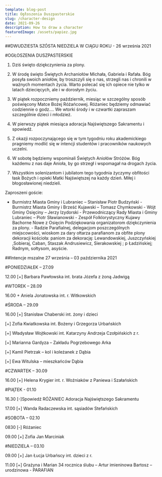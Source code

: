 ```yaml
---
template: blog-post
title: Ogłoszenia Duszpasterskie
slug: /character-design
date: 2021-09-26
description: How to draw a character
featuredImage: /assets/papiez.jpg
---
```

 


##DWUDZIESTA SZÓSTA NIEDZIELA W CIĄGU ROKU  - 26 września 2021 

#OGŁOSZENIA DUSZPASTERSKIE

1. Dziś święto dziękczynienia za plony.

2. W środę święto Świętych Archaniołów Michała, Gabriela i Rafała. Bóg posyła swoich aniołów, by troszczyli się o nas, strzegli nas i chronili w ważnych momentach życia. Warto polecać się ich opiece nie tylko w latach dziecięcych, ale i w dorosłym życiu.

3. W piątek rozpoczniemy październik, miesiąc w szczególny sposób poświęcony Matce Bożej Różańcowej. Różaniec będziemy odmawiać codziennie o godz.… We wtorki środy i w czwartki zapraszam szczególnie dzieci i  młodzież.

4. W pierwszy piątek miesiąca adoracja Najświętszego Sakramentu i spowiedź.

5. Z okazji rozpoczynającego się w tym tygodniu roku akademickiego pragniemy modlić się w intencji studentów i pracowników naukowych uczelni.

6. W sobotę będziemy wspominali Świętych Aniołów Stróżów. Bóg każdemu z nas daje Anioła, by go strzegł i wspomagał na drogach życia.

7. Wszystkim solenizantom i jubilatom tego tygodnia życzymy obfitości łask Bożych i opieki Matki Najświętszej na każdy dzień. Miłej i błogosławionej niedzieli.

Zaproszeni goście:
- Burmistrz Miasta Gminy i Lubraniec – Stanisław Piotr Budzyński                                           - Burmistrz Miasta Gminy i Brześć Kujawski –  Tomasz   Chymkowski                                                    - Wójt Gminy Osięciny – Jerzy Izydorski                                                                                                   - Przewodniczący Rady Miasta i Gminy  Lubraniec – Piotr Sławianowski                                         - Zespół Folklorystyczny Kujawy Bachorne Nowe z Osięcin                                             Podziękowania organizatorom dziękczynienia za plony. - Radzie Parafialnej, delegacjom poszczególnych miejscowości,  wioskom za dary ołtarza parafianom za obfite  plony dekoracji kościoła:  paniom za dekorację: Lewandowskiej, Juszczyńskiej ,Sobieraj, Caban, Staszak  Andrusiewicz, Sierakowskiej ;  p Ładzińskiej; Radnym, sołtysom, asyście.
                                                
##Intencje mszalne    27 września  – 03 października 2021

#PONIEDZIAŁEK – 27.09

12.00 [+] Barbara Pawłowska int.  brata Józefa z żoną Jadwigą 

#WTOREK – 28.09

16.00 + Aniela Jonatowska int. r. Witkowskich

#ŚRODA – 29.09

16.00 [+] Stanisław Chaberski int. żony i dzieci

[+] Zofia Kwiatkowska int. Bożeny i Grzegorza Urbańskich 

[+] Władysław Wojtkowski int. Katarzyny Andrzeja Czołpińskich z r.

[+] Marianna Gardyza – Zakładu Pogrzebowego Arka

[+] Kamil Pietrzak – kol i koleżanek z Dąbia 

[+] Ewa Witulska – mieszkańców Dąbia

#CZWARTEK – 30.09

16.00 [+] Helena Krygier int. r. Woźniaków z Paniewa i Szałańskich

#PIĄTEK  - 01.10

16.30 [-]Spowiedź  RÓŻANIEC Adoracja Najświętszego Sakramentu

17.00 [+] Wanda Radaczewska int. sąsiadów Stefańskich

#SOBOTA – 02.10

0830 [-] Różaniec 

09.00 [+] Zofia Jan Marciniak

#NIEDZIELA – 03.10

09.00 [+] Jan Łucja Urbańscy int. dzieci z r.

11.00 [+] Grażyna i Marian 34 rocznica ślubu  – Artur imieninowa Bartosz – urodzinowa - PARAFIAN